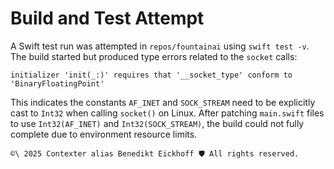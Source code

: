 # Build and Test Attempt

A Swift test run was attempted in `repos/fountainai` using `swift test -v`. The build started but produced type errors related to the `socket` calls:

```
initializer 'init(_:)' requires that '__socket_type' conform to 'BinaryFloatingPoint'
```

This indicates the constants `AF_INET` and `SOCK_STREAM` need to be explicitly cast to `Int32` when calling `socket()` on Linux. After patching `main.swift` files to use `Int32(AF_INET)` and `Int32(SOCK_STREAM)`, the build could not fully complete due to environment resource limits.



````text
©\ 2025 Contexter alias Benedikt Eickhoff 🛡️ All rights reserved.
````

